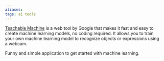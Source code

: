```yaml
---
aliases: 
tags: ai tools
---
```


[Teachable Machine](https://teachablemachine.withgoogle.com/) is a web tool by Google that makes it fast and easy to create machine learning models, no coding required. It allows you to train your own machine learning model to recognize objects or expressions using a webcam.

Funny and simple application to get started with machine learning.
